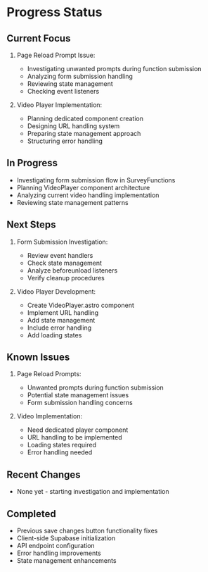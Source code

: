 # Progress Status

## Current Focus
1. Page Reload Prompt Issue:
   - Investigating unwanted prompts during function submission
   - Analyzing form submission handling
   - Reviewing state management
   - Checking event listeners

2. Video Player Implementation:
   - Planning dedicated component creation
   - Designing URL handling system
   - Preparing state management approach
   - Structuring error handling

## In Progress
- Investigating form submission flow in SurveyFunctions
- Planning VideoPlayer component architecture
- Analyzing current video handling implementation
- Reviewing state management patterns

## Next Steps
1. Form Submission Investigation:
   - Review event handlers
   - Check state management
   - Analyze beforeunload listeners
   - Verify cleanup procedures

2. Video Player Development:
   - Create VideoPlayer.astro component
   - Implement URL handling
   - Add state management
   - Include error handling
   - Add loading states

## Known Issues
1. Page Reload Prompts:
   - Unwanted prompts during function submission
   - Potential state management issues
   - Form submission handling concerns

2. Video Implementation:
   - Need dedicated player component
   - URL handling to be implemented
   - Loading states required
   - Error handling needed

## Recent Changes
- None yet - starting investigation and implementation

## Completed
- Previous save changes button functionality fixes
- Client-side Supabase initialization
- API endpoint configuration
- Error handling improvements
- State management enhancements